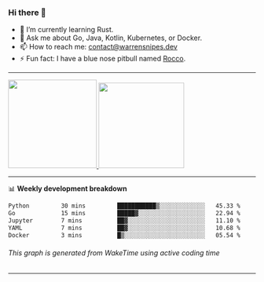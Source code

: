 ### Hi there 👋

- 🌱 I’m currently learning Rust.
- 💬 Ask me about Go, Java, Kotlin, Kubernetes, or Docker.
- 📫 How to reach me: contact@warrensnipes.dev
- ⚡ Fun fact: I have a blue nose pitbull named [Rocco](https://i.imgur.com/iLsSCKu.jpg).

-------


<a href="https://github.com/LockedThread/LockedThread">
  <img height="180em" src="https://github-readme-stats.vercel.app/api?username=LockedThread&theme=transparent&bg_color=00000000&show_icons=true&count_private=true" />
  <img height="174em" src="https://github-readme-stats.vercel.app/api/top-langs?username=LockedThread&theme=transparent&layout=compact&hide_progress=true&bg_color=00000000" />
  </a>

-------

📊 **Weekly development breakdown**
<!--START_SECTION:waka-->

```txt
Python         30 mins         ███████████▒░░░░░░░░░░░░░   45.33 %
Go             15 mins         █████▓░░░░░░░░░░░░░░░░░░░   22.94 %
Jupyter        7 mins          ██▓░░░░░░░░░░░░░░░░░░░░░░   11.10 %
YAML           7 mins          ██▓░░░░░░░░░░░░░░░░░░░░░░   10.68 %
Docker         3 mins          █▒░░░░░░░░░░░░░░░░░░░░░░░   05.54 %
```

<!--END_SECTION:waka-->
###### *This graph is generated from WakeTime using active coding time*
-------
